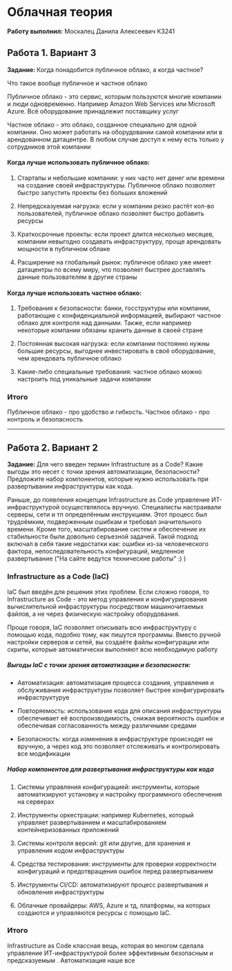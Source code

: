 # Облачная теория
<p><b>Работу выполнил:</b> Москалец Данила Алексеевич К3241</p>

## Работа 1. Вариант 3
<p><b>Задание: </b>Когда понадобится публичное облако, а когда частное?</p>

<p> Что такое вообще публичное и частное облако</p>

<p>Публичное облако - это сервис, которым пользуются многие компании и люди одновременно. Например Amazon Web Services или Microsoft Azure. Всё оборудование принадлежит поставщику услуг</p>

<p>Частное облако - это облако, созданное специально для одной компании. Оно может работать на оборудовании самой компании или в арендованном датацентре. В любом случае доступ к нему есть только у сотрудников этой компании</p>

#### Когда лучше использовать публичное облако:
1. Стартапы и небольшие компании: у них часто нет денег или времени на создание своей инфраструктуры. Публичное облако позволяет быстро запустить проекты без больших вложений

2. Непредсказуемая нагрузка: если у компании резко растёт кол-во пользователей, публичное облако позволяет быстро добавить ресурсы

3. Краткосрочные проекты: если проект длится несколько месяцев, компании невыгодно создавать инфраструктуру, проще арендовать мощности в публичном облаке

4. Расширение на глобальный рынок: публичное облако уже имеет датацентры по всему миру, что позволяет быстрее доставлять данные пользователям в другие страны

#### Когда лучше использовать частное облако:
1. Требования к безопасности: банки, госструктуры или компании, работающие с конфиденциальной информацией, выбирают частное облако для контроля над данными. Также, если например некоторые компании обязаны хранить данные в своей стране

2. Постоянная высокая нагрузка: если компании постоянно нужны большие ресурсы, выгоднее инвестировать в своё оборудование, чем арендовать публичное облако

4. Какие-либо специальные требования: частное облако можно настроить под уникальные задачи компании

### Итого
<p>Публичное облако - про удобство и гибкость. Частное облако - про контроль и безопасность</p>


<hr>

## Работа 2. Вариант 2
<p><b>Задание: </b>Для чего введен термин Infrastructure as a Code? Какие выгоды это несет с точки зрения
автоматизации, безопасности? Предложите набор компонентов, которые нужно использовать при
развертывании инфраструктуры как кода.</p>

<p>Раньше, до появления концепции Infrastructure as Code  управление ИТ-инфраструктурой осуществлялось вручную. Специалисты настраивали серверы, сети и тп определённым инструкциям. Этот процесс был трудоёмким, подверженным ошибкам и требовал значительного времени. Кроме того, масштабирование систем и обеспечение их стабильности были довольно серъезной задачей.
Такой подход включал в себя такие недостатки как: ошибки из-за человеческого фактора, непоследовательность конфигураций, медленное развертывание ("На сайте ведутся технические работы" :) )</p>

### Infrastructure as a Code (IaC)
<p>IaC был введён для решения этих проблем. Если сложно говоря, то Infrastructure as Code - это метод управления и конфигурирования вычислительной инфраструктуры посредством машиночитаемых файлов, а не через физическую настройку оборудования.</p>
<p>Проще говоря, IaC позволяет описывать всю инфраструктуру с помощью кода, подобно тому, как пишутся программы. Вместо ручной настройки серверов и сетей, вы создаёте файлы конфигурации или скриты, которые автоматически выполняют всю необходимую работу</p>

##### Выгоды IaC с точки зрения автоматизации и безопасности:
- Автоматизация: автоматизация процесса создания, управления и обслуживания инфраструктуры позволяет быстрее конфигурировать инфраструктуруе

- Повторяемость: использование кода для описания инфраструктуры обеспечивает её воспроизводимость, снижая вероятность ошибок и обеспечивая согласованность между различными средами

- Безопасность:  когда изменения в инфраструктуре происходят не вручную, а через код это позволяет отслеживать и контролировать все модификации 
##### Набор компонентов для развертывания инфраструктуры как кода
1. Системы управления конфигурацией: инструменты, которые автоматизируют установку и настройку программного обеспечения на серверах

2. Инструменты оркестрации: например Kubernetes, который управляет развертыванием и масштабированием контейнеризованных приложений

3. Системы контроля версий: git или другие, для хранения и управления кодом инфраструктуры

4. Средства тестирования: инструменты для проверки корректности конфигураций и предотвращения ошибок перед развертыванием 

5. Инструменты CI/CD: автоматизируют процесс развертывания и обновления инфраструктуры

6. Облачные провайдеры: AWS, Azure и тд, платформы, на которых создаются и управляются ресурсы с помощью IaC.

### Итого
<p>Infrastructure as Code классная вещь, которая во многом сделала управление ИТ-инфраструктурой более эффективным безопасным и предсказуемым . Автоматизация наше все</p>